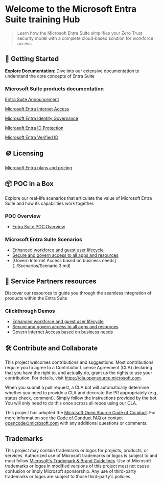 # Welcome to the Microsoft Entra Suite training Hub

> Learn how the Microsoft Entra Suite simplifies your Zero Trust security model with a complete cloud-based solution for workforce access

## 🚀 Getting Started

 **Explore Documentation**: Dive into our extensive documentation to understand the core concepts of Entra Suite

### Microsoft Suite products documentation

[Entra Suite Announcement](https://techcommunity.microsoft.com/t5/microsoft-entra-blog/microsoft-entra-suite-now-generally-available/ba-p/2520427)

[Microsoft Entra Internet Access](https://www.microsoft.com/en-us/security/business/identity-access/microsoft-entra-internet-access)

[Microsoft Entra Identity Governance](https://www.microsoft.com/en-us/security/business/identity-access/microsoft-entra-id-governance)

[Microsoft Entra ID Protection](https://www.microsoft.com/en-us/security/business/identity-access/microsoft-entra-id-protection)

[Microsoft Entra Verified ID](https://www.microsoft.com/en-us/security/business/identity-access/microsoft-entra-verified-id)

## 🪙 Licensing

[Microsoft Entra plans and pricing](https://www.microsoft.com/en-us/security/business/microsoft-entra-pricing)

## 📦 POC in a Box

Explore our real-life scenarios that articulate the value of Microsoft Entra Suite and how its capabilities work together.

### POC Overview

- [Entra Suite POC Overview](https://github.com/microsoft/EntraSuite-Training/blob/main/POCAssets/01%20-%20%20Entra%20Suite%20POC%20Overview.pptx)

### Microsoft Entra Suite Scenarios

- [Enhanced workforce and guest user lifecycle](https://github.com/microsoft/EntraSuite-Training/blob/main/Scenarios/Scenario%201.md)
- [Secure and govern access to all apps and resources](https://github.com/microsoft/EntraSuite-Training/blob/main/Scenarios/Scenario2.md)
- [Govern Internet Access based on business needs](../Scenarios/Scenario 3.md)

## 🤝 Service Partners resources

Discover our resources to guide you through the seamless integration of products within the Entra Suite

### Clickthrough Demos

- [Enhanced workforce and guest user lifecycle](https://aka.ms/EntraSuiteDemo2)
- [Secure and govern access to all apps and resources](https://aka.ms/EntraSuiteDemo1)
- [Govern Internet Access based on business needs](https://aka.ms/EntraSuiteDemo3)


## 🛠️ Contribute and Collaborate


This project welcomes contributions and suggestions.  Most contributions require you to agree to a
Contributor License Agreement (CLA) declaring that you have the right to, and actually do, grant us
the rights to use your contribution. For details, visit https://cla.opensource.microsoft.com.

When you submit a pull request, a CLA bot will automatically determine whether you need to provide
a CLA and decorate the PR appropriately (e.g., status check, comment). Simply follow the instructions
provided by the bot. You will only need to do this once across all repos using our CLA.

This project has adopted the [Microsoft Open Source Code of Conduct](https://opensource.microsoft.com/codeofconduct/).
For more information see the [Code of Conduct FAQ](https://opensource.microsoft.com/codeofconduct/faq/) or
contact [opencode@microsoft.com](mailto:opencode@microsoft.com) with any additional questions or comments.

## Trademarks

This project may contain trademarks or logos for projects, products, or services. Authorized use of Microsoft 
trademarks or logos is subject to and must follow 
[Microsoft's Trademark & Brand Guidelines](https://www.microsoft.com/en-us/legal/intellectualproperty/trademarks/usage/general).
Use of Microsoft trademarks or logos in modified versions of this project must not cause confusion or imply Microsoft sponsorship.
Any use of third-party trademarks or logos are subject to those third-party's policies.
